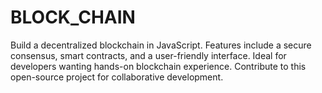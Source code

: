 # BLOCK_CHAIN
Build a decentralized blockchain in JavaScript. Features include a secure consensus, smart contracts, and a user-friendly interface. Ideal for developers wanting hands-on blockchain experience. Contribute to this open-source project for collaborative development.
